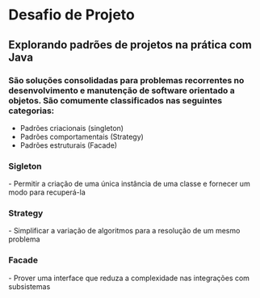 <h1>Desafio de Projeto </h1>

<h2>Explorando padrões de projetos na prática com Java</h2>

<h3>São soluções consolidadas para problemas recorrentes no desenvolvimento e manutenção de software orientado a objetos. São comumente classificados nas seguintes categorias:</h3>

  - Padrões criacionais (singleton)
  - Padrões comportamentais (Strategy)
  - Padrões estruturais (Facade)

<h3>Sigleton</h3>
- Permitir a criação de uma única instância de uma classe e fornecer um modo para recuperá-la

<h3>Strategy </h3>
- Simplificar a variação de algoritmos para a resolução de um mesmo problema 

<h3>Facade</h3>
- Prover uma interface que reduza a complexidade nas integrações com subsistemas

